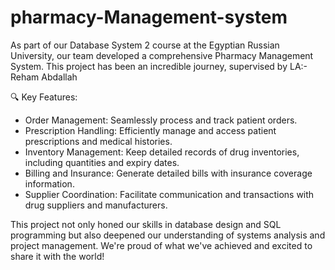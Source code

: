# pharmacy-Management-system

As part of our Database System 2 course at the Egyptian Russian University, our team developed a comprehensive Pharmacy Management System. This project has been an incredible journey, supervised by LA:-
Reham Abdallah 

🔍 Key Features:
- Order Management: Seamlessly process and track patient orders.
- Prescription Handling: Efficiently manage and access patient prescriptions and medical histories.
- Inventory Management: Keep detailed records of drug inventories, including quantities and expiry dates.
- Billing and Insurance: Generate detailed bills with insurance coverage information.
- Supplier Coordination: Facilitate communication and transactions with drug suppliers and manufacturers.

This project not only honed our skills in database design and SQL programming but also deepened our understanding of systems analysis and project management. We're proud of what we've achieved and excited to share it with the world!
